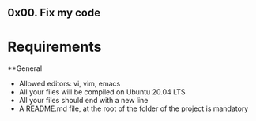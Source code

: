 ## 0x00. Fix my code

# Requirements
**General

  -  Allowed editors: vi, vim, emacs
  -  All your files will be compiled on Ubuntu 20.04 LTS
  -  All your files should end with a new line
  -  A README.md file, at the root of the folder of the project is mandatory

